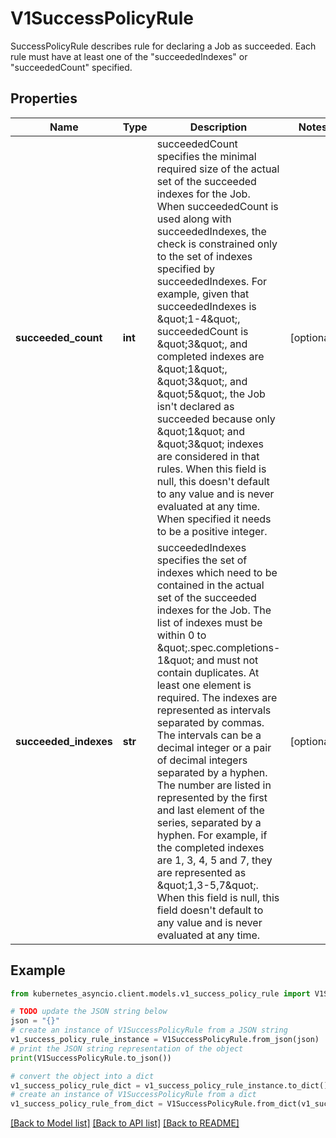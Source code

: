 # V1SuccessPolicyRule

SuccessPolicyRule describes rule for declaring a Job as succeeded. Each rule must have at least one of the \"succeededIndexes\" or \"succeededCount\" specified.

## Properties

Name | Type | Description | Notes
------------ | ------------- | ------------- | -------------
**succeeded_count** | **int** | succeededCount specifies the minimal required size of the actual set of the succeeded indexes for the Job. When succeededCount is used along with succeededIndexes, the check is constrained only to the set of indexes specified by succeededIndexes. For example, given that succeededIndexes is \&quot;1-4\&quot;, succeededCount is \&quot;3\&quot;, and completed indexes are \&quot;1\&quot;, \&quot;3\&quot;, and \&quot;5\&quot;, the Job isn&#39;t declared as succeeded because only \&quot;1\&quot; and \&quot;3\&quot; indexes are considered in that rules. When this field is null, this doesn&#39;t default to any value and is never evaluated at any time. When specified it needs to be a positive integer. | [optional] 
**succeeded_indexes** | **str** | succeededIndexes specifies the set of indexes which need to be contained in the actual set of the succeeded indexes for the Job. The list of indexes must be within 0 to \&quot;.spec.completions-1\&quot; and must not contain duplicates. At least one element is required. The indexes are represented as intervals separated by commas. The intervals can be a decimal integer or a pair of decimal integers separated by a hyphen. The number are listed in represented by the first and last element of the series, separated by a hyphen. For example, if the completed indexes are 1, 3, 4, 5 and 7, they are represented as \&quot;1,3-5,7\&quot;. When this field is null, this field doesn&#39;t default to any value and is never evaluated at any time. | [optional] 

## Example

```python
from kubernetes_asyncio.client.models.v1_success_policy_rule import V1SuccessPolicyRule

# TODO update the JSON string below
json = "{}"
# create an instance of V1SuccessPolicyRule from a JSON string
v1_success_policy_rule_instance = V1SuccessPolicyRule.from_json(json)
# print the JSON string representation of the object
print(V1SuccessPolicyRule.to_json())

# convert the object into a dict
v1_success_policy_rule_dict = v1_success_policy_rule_instance.to_dict()
# create an instance of V1SuccessPolicyRule from a dict
v1_success_policy_rule_from_dict = V1SuccessPolicyRule.from_dict(v1_success_policy_rule_dict)
```
[[Back to Model list]](../README.md#documentation-for-models) [[Back to API list]](../README.md#documentation-for-api-endpoints) [[Back to README]](../README.md)


